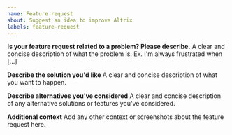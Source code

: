 ```yaml
---
name: Feature request
about: Suggest an idea to improve Altrix
labels: feature-request
---
```


<!--
Welcome to the Altrix One issue tracker! Before creating an issue, please heed the following:

1. This tracker should only be used to report bugs and request features / enhancements to Altrix
    - For questions and general support, refer to https://stackoverflow.com/questions/tagged/frappe
    - For documentation issues, use https://altrixone.com/docs/user/en or the developer cheetsheet https://altrixone.com/docs/user/en/bench/resources/bench-commands-cheatsheet
2. Use the search function before creating a new issue. Duplicates will be closed and directed to
   the original discussion.
3. When making a feature request, make sure to be as verbose as possible. The better you convey your message, the     greater the drive to make it happen.
-->

**Is your feature request related to a problem? Please describe.**
A clear and concise description of what the problem is. Ex. I'm always frustrated when [...]

**Describe the solution you'd like**
A clear and concise description of what you want to happen.

**Describe alternatives you've considered**
A clear and concise description of any alternative solutions or features you've considered.

**Additional context**
Add any other context or screenshots about the feature request here.
